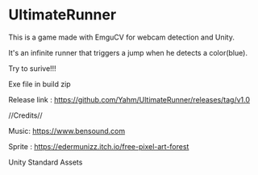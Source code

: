 # UltimateRunner

This is a game made with EmguCV for webcam detection and Unity.

It's an infinite runner that triggers a jump when he detects a color(blue).

Try to surive!!!




Exe file in build zip

Release link : https://github.com/Yahm/UltimateRunner/releases/tag/v1.0

//Credits// 

Music: https://www.bensound.com 

Sprite : https://edermunizz.itch.io/free-pixel-art-forest

Unity Standard Assets
